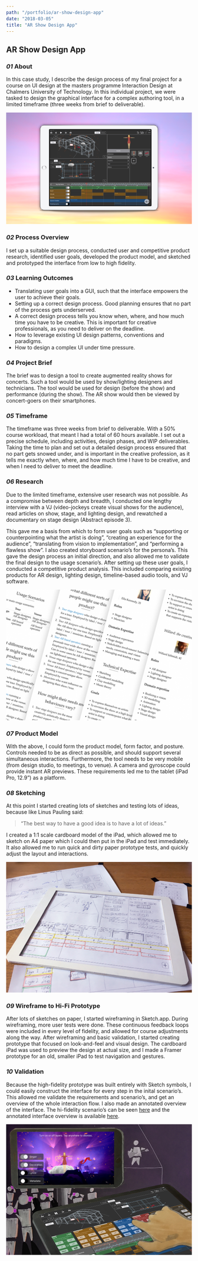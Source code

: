 ```yaml
---
path: "/portfolio/ar-show-design-app"
date: "2018-03-05"
title: "AR Show Design App"
---
```


## AR Show Design App

### *01* About

In this case study, I describe the design process of my final project for a course on UI design at the masters programme Interaction Design at Chalmers University of Technology. In this individual project, we were tasked to design the graphical interface for a complex authoring tool, in a limited timeframe (three weeks from brief to deliverable).


![AR Show Design App GUI Shown on iPad](../img/ar-show-design-app/ipad.png)

### *02* Process Overview

I set up a suitable design process, conducted user and competitive product research, identified user goals, developed the product model, and sketched and prototyped the interface from low to high fidelity.

### *03* Learning Outcomes

- Translating user goals into a GUI, such that the interface empowers the user to achieve their goals.
- Setting up a correct design process. Good planning ensures that no part of the process gets underserved.
- A correct design process tells you know when, where, and how much time you have to be creative. This is important for creative professionals, as you need to deliver on the deadline.
- How to leverage existing UI design patterns, conventions and paradigms.
- How to design a complex UI under time pressure.

### *04* Project Brief

The brief was to design a tool to create augmented reality shows for concerts. Such a tool would be used by show/lighting designers and technicians. The tool would be used for design (before the show) and performance (during the show). The AR show would then be viewed by concert-goers on their smartphones.

### *05* Timeframe

The timeframe was three weeks from brief to deliverable. With a 50% course workload, that meant I had a total of 60 hours available. I set out a precise schedule, including activities, design phases, and WIP deliverables. Taking the time to plan and set out a detailed design process ensured that no part gets snowed under, and is important in the creative profession, as it tells me exactly when, where, and how much time I have to be creative, and when I need to deliver to meet the deadline.

### *06* Research

Due to the limited timeframe, extensive user research was not possible. As a compromise between depth and breadth, I conducted one lengthy interview with a VJ (video-jockeys create visual shows for the audience), read articles on show, stage, and lighting design, and rewatched a documentary on stage design (Abstract episode 3).

This gave me a basis from which to form user goals such as “supporting or counterpointing what the artist is doing”, “creating an experience for the audience”, “translating from vision to implementation”, and “performing a flawless show”. I also created storyboard scenario’s for the persona’s. This gave the design process an initial direction, and also allowed me to validate the final design to the usage scenario’s. After setting up these user goals, I conducted a competitive product analysis. This included comparing existing products for AR design, lighting design, timeline-based audio tools, and VJ software.

![Excerpts of research documents.](../img/ar-show-design-app/research.png)

### *07* Product Model

With the above, I could form the product model, form factor, and posture. Controls needed to be as direct as possible, and should support several simultaneous interactions. Furthermore, the tool needs to be very mobile (from design studio, to meetings, to venue). A camera and gyroscope could provide instant AR previews. These requirements led me to the tablet (iPad Pro, 12.9”) as a platform.

### *08* Sketching

At this point I started creating lots of sketches and testing lots of ideas, because like Linus Pauling said:

<blockquote>“The best way to have a good idea is to have a lot of ideas.”</blockquote>

I created a 1:1 scale cardboard model of the iPad, which allowed me to sketch on A4 paper which I could then put in the iPad and test immediately. It also allowed me to run quick and dirty paper prototype tests, and quickly adjust the layout and interactions.

![Interface sketches inside cardboard cutout of iPad.](../img/ar-show-design-app/cardboard-ipad.jpg)

### *09* Wireframe to Hi-Fi Prototype

After lots of sketches on paper, I started wireframing in Sketch.app. During wireframing, more user tests were done. These continuous feedback loops were included in every level of fidelity, and allowed for course adjustments along the way. After wireframing and basic validation, I started creating prototype that focused on look-and-feel and visual design. The cardboard iPad was used to preview the design at actual size, and I made a Framer prototype for an old, smaller iPad to test navigation and gestures.

### *10* Validation

Because the high-fidelity prototype was built entirely with Sketch symbols, I could easily construct the interface for every step in the inital scenario’s. This allowed me validate the requirements and scenario’s, and get an overview of the whole interaction flow. I also made an annotated overview of the interface. The hi-fidelity scenario’s can be seen <a href="#">here</a> and the annotated interface overview is available <a href="#">here</a>.

![Interface sketches inside cardboard cutout of iPad.](../img/ar-show-design-app/sketch.jpg)